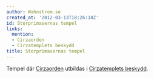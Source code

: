 ```yaml
---
author: Wahnstrom.se
created_at: '2012-03-13T18:26:18Z'
id: Storprimasernas tempel
links:
  mention:
  - Cirzaorden
  - Cirzatemplets beskydd
title: Storprimasernas tempel
---
```


Tempel där [Cirzaorden] utbildas i [Cirzatemplets beskydd].

  [Cirzaorden]: Cirzaorden
  [Cirzatemplets beskydd]: Cirzatemplets_beskydd